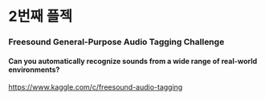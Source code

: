 # 2번째 플젝
### Freesound General-Purpose Audio Tagging Challenge
#### Can you automatically recognize sounds from a wide range of real-world environments?
https://www.kaggle.com/c/freesound-audio-tagging

